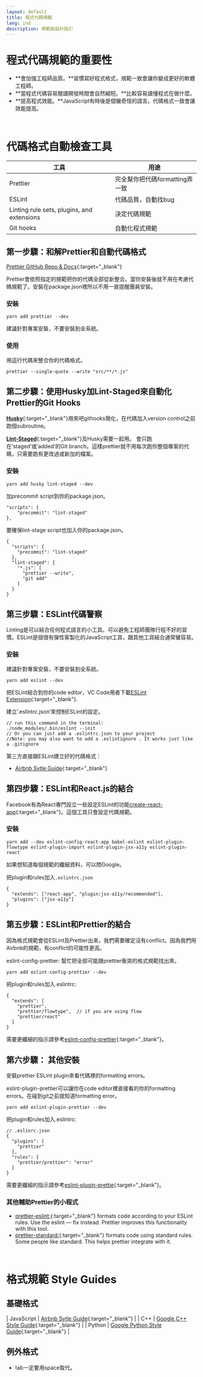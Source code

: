 ```yaml
---
layout: default
title: 程式代碼規範
lang: ind
description: 規範與設計指引
---
```




# 程式代碼規範的重要性

* **會加強工程師品質。**習慣寫好程式格式，規範一致會讓你變成更好的軟體工程師。
* **當程式代碼容易閱讀開發時間會自然縮短。**比較容易讀懂程式在做什麼。
* **提高程式效能。**JavaScript有時後是個蠻奇怪的語言。代碼格式一致會讓效能提高。

<br>

# 代碼格式自動檢查工具

| 工具 | 用途 |
| --- | --- |
| Prettier | 完全幫你把代碼formatting弄一致 |
| ESLint | 代碼品質，自動找bug |
| Linting rule sets, plugins, and extensions | 決定代碼規範 |
| Git hooks | 自動化程式規範 |

## 第一步驟：和解Prettier和自動代碼格式

[Prettier GitHub Repo & Docs](https://github.com/prettier/prettier){:target="_blank"}

Prettier會依照指定的規範把你的代碼全部從新整合。當你安裝後就不用在考慮代碼規範了。安裝在package.json裡所以不用一直提醒團員安裝。

### 安裝
```
yarn add prettier --dev
```
建議針對專案安裝，不要安裝到全系統。

### 使用

用這行代碼來整合你的代碼格式。
```
prettier --single-quote --write "src/**/*.js"
```

## 第二步驟：使用Husky加Lint-Staged來自動化Prettier的Git Hooks

[**Husky**](https://github.com/typicode/husky){:target="_blank"}用來吧githooks簡化，在代碼加入version control之前跑個subroutine。

[**Lint-Staged**](https://github.com/okonet/lint-staged){:target="_blank"}及Husky需要一起用。 會只跑在‘staged’或‘added’的Git branch。這樣prettier就不用每次跑你整個專案的代碼，只需要跑有更改過或新加的檔案。

### 安裝
```
yarn add husky lint-staged --dev
```

加precommit script到你的package.json。
```
"scripts": {
    "precommit": "lint-staged"
},
```
要確保lint-stage script也加入你的package.json。
```
{
  "scripts": {
    "precommit": "lint-staged"
  },
  "lint-staged": {
    "*.js": [
      "prettier --write",
      "git add"
    ]
  }
}
```

## 第三步驟：ESLint代碼警察

Linting是可以結合任何程式語言的小工具。可以避免工程師團隊行程不好的習慣。ESLint是個很有彈性客製化的JavaScript工具，跟其他工具結合通常蠻容易。

### 安裝

建議針對專案安裝，不要安裝到全系統。
```
yarn add eslint --dev
```

把ESLint結合到你的code editor，VC Code用者下載[ESLint Extension](https://marketplace.visualstudio.com/items?itemName=dbaeumer.vscode-eslint){:target="_blank"}.

建立‘.eslintrc.json’來控制ESLint的設定。
```
// run this command in the terminal:
./node_modules/.bin/eslint --init
// Or you can just add a .eslintrc.json to your project
//Note: you may also want to add a .eslintignore . It works just like a .gitignore
```

第三方直接跟ESLint建立好的代碼格式：
* [Airbnb Sytle Guide](https://github.com/airbnb/javascript){:target="_blank"}


## 第四步驟：ESLint和React.js的結合

Facebook有為React專門設立一些設定ESLint的功能[create-react-app](https://github.com/facebook/create-react-app/tree/master/packages/eslint-config-react-app){:target="_blank"}。這個工具只會設定代碼規範。

### 安裝
```
yarn add --dev eslint-config-react-app babel-eslint eslint-plugin-flowtype eslint-plugin-import eslint-plugin-jsx-a11y eslint-plugin-react
```
如果想知道每個規範的纖細資料，可以問Google。

把plugin和rules加入`.eslintrc.json`
```
{
  "extends": ["react-app", "plugin:jsx-a11y/recommended"],
  "plugins": ["jsx-a11y"]
}
```

## 第五步驟：ESLint和Prettier的結合

因為格式規範會從ESLint及Prettier出來，我們需要確定沒有conflict。因為我們用Airbnb的規範，有conflict的可能性更高。

eslint-config-prettier: 幫忙把全部可能跟prettier衝突的格式規範找出來。
```
yarn add eslint-config-prettier --dev
```

把plugin和rules加入.eslintrc:
```
{
  "extends": [
    "prettier",
    "prettier/flowtype",  // if you are using flow
    "prettier/react"
  ]
}
```

需要更纖細的指示請參考[eslint-config-prettier](https://github.com/prettier/eslint-config-prettier){:target="_blank"}。

## 第六步驟： 其他安裝

安裝prettier ESLint plugin來看代碼裡的formatting errors。

eslint-plugin-prettier可以讓你在code editor裡直接看的你的formatting errors。在碰到git之前就知道formatting error。
```
yarn add eslint-plugin-prettier --dev
```
把plugin和rules加入.eslintrc:
```
// .eslinrc.json
{
  "plugins": [
    "prettier"
  ],
  "rules": {
    "prettier/prettier": "error"
  }
}
```
需要更纖細的指示請參考[eslint-plugin-prettie](https://github.com/prettier/eslint-plugin-prettier){:target="_blank"}。

### 其他輔助Prettier的小程式

* [prettier-eslint:](https://github.com/prettier/prettier-eslint){:target="_blank"} formats code according to your ESLint rules. Use the eslint — fix instead. Prettier improves this functionality with this tool.
* [prettier-standard:](https://github.com/sheerun/prettier-standard){:target="_blank"} formats code using standard rules. Some people like standard. This helps prettier integrate with it.

<br>

# 格式規範 Style Guides

## 基礎格式

| JavaScript | [Airbnb Sytle Guide](https://github.com/airbnb/javascript){:target="_blank"} |
| C++ | [Google C++ Style Guide](https://google.github.io/styleguide/cppguide.html){:target="_blank"} |
| Python | [Google Python Style Guide](http://google.github.io/styleguide/pyguide.html){:target="_blank"} |


## 例外格式

* tab一定要用space取代。